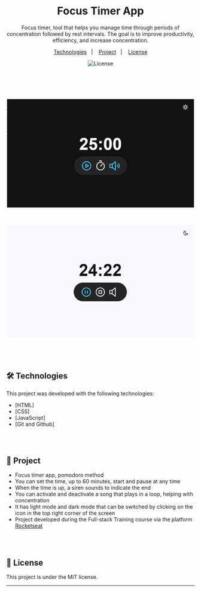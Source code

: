 <h1 align="center"> Focus Timer App </h1>

<p align="center">
Focus timer, tool that helps you manage time through periods of concentration followed by rest intervals. The goal is to improve productivity, efficiency, and increase concentration.
</p>

<p align="center">
  <a href="#-Technologies">Technologies</a>&nbsp;&nbsp;&nbsp;|&nbsp;&nbsp;&nbsp;
  <a href="#-Project">Project</a>&nbsp;&nbsp;&nbsp;|&nbsp;&nbsp;&nbsp;
  <a href="#memo-license">License</a>
</p>
<p align="center">
  <img alt="License" src="https://img.shields.io/static/v1?label=license&message=MIT&color=49AA26&labelColor=000000">
</p>

<br><br>
<h1 align="center">
  <img alt="Focus Timer Project Dark Mode" src="./assets/FocusTimerBanner.png" width="500"/>
</h1>

<h1 align="center">
  <img alt="Focus Timer Project Light Mode" src="./assets/FocusTimerBanner2.png" width="500"/>
</h1>

<br><br>
## 🛠 Technologies

This project was developed with the following technologies:
- [HTML]
- [CSS]
- [JavaScript]
- [Git and Github]

<br><br>
## 🏁 Project

  - Focus timer app, pomodoro method </br>
  - You can set the time, up to 60 minutes, start and pause at any time </br>
  - When the time is up, a siren sounds to indicate the end </br>
  - You can activate and deactivate a song that plays in a loop, helping with concentration </br>
  - It has light mode and dark mode that can be switched by clicking on the icon in the top right corner of the screen </br>
  - Project developed during the Full-stack Training course via the platform [Rocketseat](https://app.rocketseat.com.br) </br>

<br><br>
## :memo: License

This project is under the MIT license.

---
